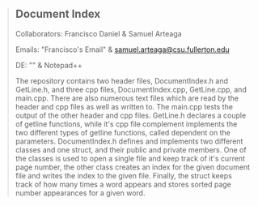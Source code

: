 > ## Document Index
>
> Collaborators: Francisco Daniel & Samuel Arteaga
>
> Emails: "Francisco's Email" & samuel.arteaga@csu.fullerton.edu
>
> DE: "" & Notepad++
>
>	The repository contains two header files, DocumentIndex.h and GetLine.h, and three cpp files, DocumentIndex.cpp,
>	GetLine.cpp, and main.cpp. There are also numerous text files which are read by the header and cpp files as well
> 	as written to. The main.cpp tests the output of the other header and cpp files. GetLine.h declares a couple of getline functions, 
> 	while it's cpp file complement implements the two different types of getline functions, called dependent on the parameters. 
>	DocumentIndex.h defines and implements two different classes and one struct, and their public and private members. One of the classes
> 	is used to open a single file and keep track of it's current page number, the other class creates an index for the given document
>	file and writes the index to the given file. Finally, the struct keeps track of how many times a word appears and stores
> 	sorted page number appearances for a given word. 
